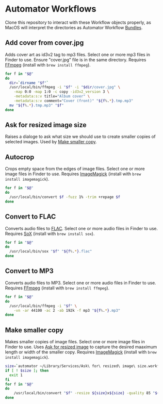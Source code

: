 # Automator Workflows
Clone this repository to interact with these Workflow objects properly, as MacOS will interpret the directories as Automator Workflow [Bundles](https://en.wikipedia.org/wiki/Bundle_(macOS)).

## Add cover from cover.jpg
Adds cover art as id3v2 tag to mp3 files. Select one or more mp3 files in Finder to use. Ensure "cover.jpg" file is in the same directory. Requires [FFmpeg](https://www.ffmpeg.org/) (install with `brew install ffmpeg`).
```bash
for f in "$@"
do 
  dir=`dirname "$f"`
  /usr/local/bin/ffmpeg -i "$f" -i "$dir/cover.jpg" \
    -map 0:0 -map 1:0 -c copy -id3v2_version 3 \
    -metadata:s:v title="Album cover" \
    -metadata:s:v comment="Cover (front)" "${f%.*}.tmp.mp3"
  mv "${f%.*}.tmp.mp3" "$f"
done
```

## Ask for resized image size
Raises a dialoge to ask what size we should use to create smaller copies of selected images. Used by [Make smaller copy](#make-smaller-copy).

## Autocrop
Crops empty space from the edges of image files. Select one or more image files in Finder to use. Requires [ImageMagick](https://www.imagemagick.org/) (install with `brew install imagemagick`).
```bash
for f in "$@"
do
  /usr/local/bin/convert $f -fuzz 1% -trim +repage $f
done
```

## Convert to FLAC
Converts audio files to [FLAC](https://en.wikipedia.org/wiki/FLAC). Select one or more audio files in Finder to use. Requires [SoX](http://sox.sourceforge.net/sox.html) (install with `brew install sox`).
```bash
for f in "$@"
do
  /usr/local/bin/sox "$f" "${f%.*}.flac"
done
```

## Convert to MP3
Converts audio files to MP3. Select one or more audio files in Finder to use. Requires [FFmpeg](https://www.ffmpeg.org/) (install with `brew install ffmpeg`).

```bash
for f in "$@"
do
  /usr/local/bin/ffmpeg -i "$f" \
    -vn -ar 44100 -ac 2 -ab 192k -f mp3 "${f%.*}.mp3"
done
```

## Make smaller copy
Makes smaller copies of image files. Select one or more image files in Finder to use. Uses [Ask for resized image](#ask-for-resized-image-size) to capture the desired maaximum length or width of the smaller copy. Requires [ImageMagick](https://www.imagemagick.org/) (install with `brew install imagemagick`).

```bash
size=`automator ~/Library/Services/Ask\ for\ resized\ image\ size.workflow`
if [ ! $size ]; then
  exit 1
fi
for f in "$@"
do
    /usr/local/bin/convert "$f" -resize ${size}x${size} -quality 85 "${f%.*}-${size}.${f##*.}"
done
```